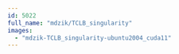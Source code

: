 ```yaml
---
id: 5022
full_name: "mdzik/TCLB_singularity"
images: 
  - "mdzik-TCLB_singularity-ubuntu2004_cuda11"
---
```

